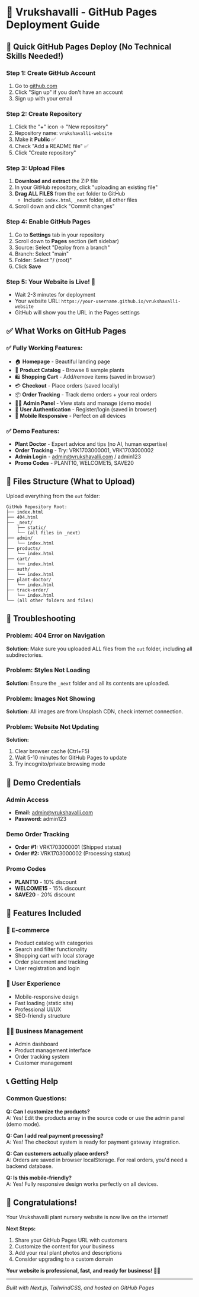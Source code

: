 # 🌱 Vrukshavalli - GitHub Pages Deployment Guide

## 🚀 Quick GitHub Pages Deploy (No Technical Skills Needed!)

### Step 1: Create GitHub Account
1. Go to [github.com](https://github.com)
2. Click "Sign up" if you don't have an account
3. Sign up with your email

### Step 2: Create Repository
1. Click the "+" icon → "New repository"
2. Repository name: `vrukshavalli-website`
3. Make it **Public** ✅
4. Check "Add a README file" ✅
5. Click "Create repository"

### Step 3: Upload Files
1. **Download and extract** the ZIP file
2. In your GitHub repository, click "uploading an existing file"
3. **Drag ALL FILES** from the `out` folder to GitHub
   - Include: `index.html`, `_next` folder, all other files
4. Scroll down and click "Commit changes"

### Step 4: Enable GitHub Pages
1. Go to **Settings** tab in your repository
2. Scroll down to **Pages** section (left sidebar)
3. Source: Select "Deploy from a branch"
4. Branch: Select "main"
5. Folder: Select "/ (root)"
6. Click **Save**

### Step 5: Your Website is Live! 🎉
- Wait 2-3 minutes for deployment
- Your website URL: `https://your-username.github.io/vrukshavalli-website`
- GitHub will show you the URL in the Pages settings

## ✅ What Works on GitHub Pages

### ✅ Fully Working Features:
- 🏠 **Homepage** - Beautiful landing page
- 🛒 **Product Catalog** - Browse 8 sample plants
- 🛍️ **Shopping Cart** - Add/remove items (saved in browser)
- 💳 **Checkout** - Place orders (saved locally)
- 📦 **Order Tracking** - Track demo orders + your real orders
- 👨‍💼 **Admin Panel** - View stats and manage (demo mode)
- 🔐 **User Authentication** - Register/login (saved in browser)
- 📱 **Mobile Responsive** - Perfect on all devices

### ✅ Demo Features:
- **Plant Doctor** - Expert advice and tips (no AI, human expertise)
- **Order Tracking** - Try: VRK1703000001, VRK1703000002
- **Admin Login** - admin@vrukshavalli.com / admin123
- **Promo Codes** - PLANT10, WELCOME15, SAVE20

## 📁 Files Structure (What to Upload)

Upload everything from the `out` folder:
```
GitHub Repository Root:
├── index.html
├── 404.html
├── _next/
│   ├── static/
│   └── (all files in _next)
├── admin/
│   └── index.html
├── products/
│   └── index.html
├── cart/
│   └── index.html
├── auth/
│   └── index.html
├── plant-doctor/
│   └── index.html
├── track-order/
│   └── index.html
└── (all other folders and files)
```

## 🔧 Troubleshooting

### Problem: 404 Error on Navigation
**Solution:** Make sure you uploaded ALL files from the `out` folder, including all subdirectories.

### Problem: Styles Not Loading
**Solution:** Ensure the `_next` folder and all its contents are uploaded.

### Problem: Images Not Showing
**Solution:** All images are from Unsplash CDN, check internet connection.

### Problem: Website Not Updating
**Solution:** 
1. Clear browser cache (Ctrl+F5)
2. Wait 5-10 minutes for GitHub Pages to update
3. Try incognito/private browsing mode

## 🎯 Demo Credentials

### Admin Access
- **Email:** admin@vrukshavalli.com
- **Password:** admin123

### Demo Order Tracking
- **Order #1:** VRK1703000001 (Shipped status)
- **Order #2:** VRK1703000002 (Processing status)

### Promo Codes
- **PLANT10** - 10% discount
- **WELCOME15** - 15% discount  
- **SAVE20** - 20% discount

## 🌟 Features Included

### 🛒 E-commerce
- Product catalog with categories
- Search and filter functionality
- Shopping cart with local storage
- Order placement and tracking
- User registration and login

### 📱 User Experience
- Mobile-responsive design
- Fast loading (static site)
- Professional UI/UX
- SEO-friendly structure

### 👨‍💼 Business Management
- Admin dashboard
- Product management interface
- Order tracking system
- Customer management

## 📞 Getting Help

### Common Questions:

**Q: Can I customize the products?**  
A: Yes! Edit the products array in the source code or use the admin panel (demo mode).

**Q: Can I add real payment processing?**  
A: Yes! The checkout system is ready for payment gateway integration.

**Q: Can customers actually place orders?**  
A: Orders are saved in browser localStorage. For real orders, you'd need a backend database.

**Q: Is this mobile-friendly?**  
A: Yes! Fully responsive design works perfectly on all devices.

## 🎉 Congratulations!

Your Vrukshavalli plant nursery website is now live on the internet! 

**Next Steps:**
1. Share your GitHub Pages URL with customers
2. Customize the content for your business
3. Add your real plant photos and descriptions
4. Consider upgrading to a custom domain

**Your website is professional, fast, and ready for business! 🌱🚀**

---
*Built with Next.js, TailwindCSS, and hosted on GitHub Pages*